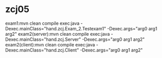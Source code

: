 # zcj05
exam1:mvn clean compile exec:java -Dexec.mainClass="hand.zcj.Exam_2.Testexam1" -Dexec.args="arg0 arg1 arg2"
exam2(server):mvn clean compile exec:java -Dexec.mainClass="hand.zcj.Server" -Dexec.args="arg0 arg1 arg2"
exam2(client):mvn clean compile exec:java -Dexec.mainClass="hand.zcj.Client" -Dexec.args="arg0 arg1 arg2"
